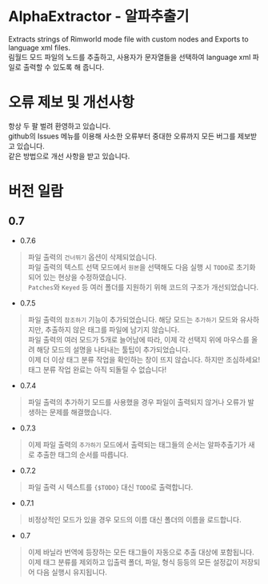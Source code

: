 # AlphaExtractor - 알파추출기
Extracts strings of Rimworld mode file with custom nodes and Exports to language xml files.  
림월드 모드 파일의 노드를 추출하고, 사용자가 문자열들을 선택하여 language xml 파일로 출력할 수 있도록 해 줍니다.

# 오류 제보 및 개선사항
항상 두 팔 벌려 환영하고 있습니다.  
github의 Issues 메뉴를 이용해 사소한 오류부터 중대한 오류까지 모든 버그를 제보받고 있습니다.  
같은 방법으로 개선 사항을 받고 있습니다.  

# 버전 일람
## 0.7
* 0.7.6
> 파일 출력의 `건너뛰기` 옵션이 삭제되었습니다.  
> 파일 출력의 텍스트 선택 모드에서 `원본`을 선택해도 다음 실행 시 `TODO`로 초기화되어 있는 현상을 수정하였습니다.  
> `Patches`와 `Keyed` 등 여러 폴더를 지원하기 위해 코드의 구조가 개선되었습니다.  
* 0.7.5
> 파일 출력의 `참조하기` 기능이 추가되었습니다. 해당 모드는 `추가하기` 모드와 유사하지만, 추출하지 않은 태그를 파일에 남기지 않습니다.  
> 파일 출력의 여러 모드가 5개로 늘어남에 따라, 이제 각 선택지 위에 마우스를 올려 해당 모드의 설명을 나타내는 툴팁이 추가되었습니다.  
> 이제 더 이상 태그 분류 작업을 확인하는 창이 뜨지 않습니다. 하지만 조심하세요! 태그 분류 작업 완료는 아직 되돌릴 수 없습니다!  
* 0.7.4
> 파일 출력의 추가하기 모드를 사용했을 경우 파일이 출력되지 않거나 오류가 발생하는 문제를 해결했습니다.
* 0.7.3
> 이제 파일 출력의 `추가하기` 모드에서 출력되는 태그들의 순서는 알파추출기가 새로 추출한 태그의 순서를 따릅니다.
* 0.7.2
> 파일 출력 시 텍스트를 `{$TODO}` 대신 `TODO`로 출력합니다.  
* 0.7.1
> 비정상적인 모드가 있을 경우 모드의 이름 대신 폴더의 이름을 로드합니다.
* 0.7
> 이제 바닐라 번역에 등장하는 모든 태그들이 자동으로 추출 대상에 포함됩니다.  
> 이제 태그 분류를 제외하고 입출력 폴더, 파일, 형식 등등의 모든 설정값이 저장되어 다음 실행시 유지됩니다.  

